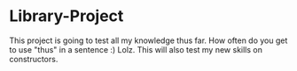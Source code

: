 # Library-Project

This project is going to test all my knowledge thus far. How often do you get to use "thus" in a sentence :) Lolz. This will also test my new skills on constructors.
